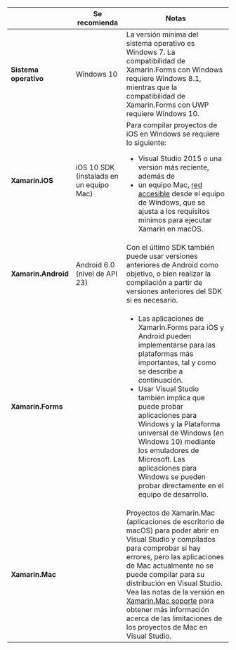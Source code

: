 ||Se recomienda|Notas|
|---|---|---|
|**Sistema operativo**|Windows 10|La versión mínima del sistema operativo es Windows 7. La compatibilidad de Xamarin.Forms con Windows requiere Windows 8.1, mientras que la compatibilidad de Xamarin.Forms con UWP requiere Windows 10.
|**Xamarin.iOS**|iOS 10 SDK (instalada en un equipo Mac)|Para compilar proyectos de iOS en Windows se requiere lo siguiente:<ul><li>Visual Studio 2015 o una versión más reciente, además de</li><li>un equipo Mac, <a href="~/ios/get-started/installation/windows/connecting-to-mac/index.md">red accesible</a> desde el equipo de Windows, que se ajusta a los requisitos mínimos para ejecutar Xamarin en macOS.</li></ul>|
|**Xamarin.Android**|Android 6.0 (nivel de API 23)|Con el último SDK también puede usar versiones anteriores de Android como objetivo, o bien realizar la compilación a partir de versiones anteriores del SDK si es necesario.|
|**Xamarin.Forms**||<ul><li>Las aplicaciones de Xamarin.Forms para iOS y Android pueden implementarse para las plataformas más importantes, tal y como se describe a continuación.</li><li>Usar Visual Studio también implica que puede probar aplicaciones para Windows y la Plataforma universal de Windows (en Windows 10) mediante los emuladores de Microsoft. Las aplicaciones para Windows se pueden probar directamente en el equipo de desarrollo.</li></ul>|
|**Xamarin.Mac**||Proyectos de Xamarin.Mac (aplicaciones de escritorio de macOS) para poder abrir en Visual Studio y compilados para comprobar si hay errores, pero las aplicaciones de Mac actualmente no se puede compilar para su distribución en Visual Studio. Vea las notas de la versión en <a href="https://developer.xamarin.com/releases/vs/xamarin.vs_4/xamarin.vs_4.2/#Xamarin.Mac_minimum_support.">Xamarin.Mac soporte</a> para obtener más información acerca de las limitaciones de los proyectos de Mac en Visual Studio.|
